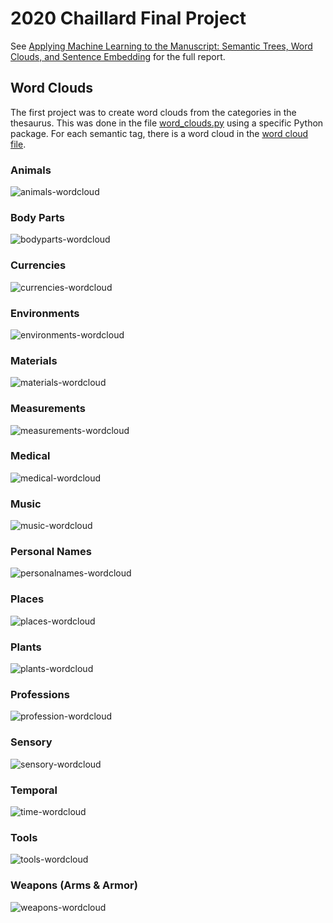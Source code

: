 # 2020 Chaillard Final Project
See [Applying Machine Learning to the Manuscript: Semantic Trees, Word Clouds, and Sentence Embedding](/sandbox/docs/Chaillard_final-report.md) for the full report.

## Word Clouds

The first project was to create word clouds from the categories in the thesaurus. This was done in the file [word_clouds.py](https://github.com/cu-mkp/manuscript-object/blob/v1.0-danachaillard/word_clouds.py) using a specific Python package. For each semantic tag, there is a word cloud in the [word cloud file](https://github.com/cu-mkp/manuscript-object/tree/v1.0-danachaillard/word_clouds).

### Animals
![animals-wordcloud](https://github.com/cu-mkp/manuscript-object/blob/v1.0-danachaillard/word_clouds/animal.png?raw=true)

### Body Parts
![bodyparts-wordcloud](https://github.com/cu-mkp/manuscript-object/blob/v1.0-danachaillard/word_clouds/body_part.png?raw=true)

### Currencies
![currencies-wordcloud](https://github.com/cu-mkp/manuscript-object/blob/v1.0-danachaillard/word_clouds/currency.png?raw=true)

### Environments
![environments-wordcloud](https://github.com/cu-mkp/manuscript-object/blob/v1.0-danachaillard/word_clouds/environment.png?raw=true)

### Materials
![materials-wordcloud](https://github.com/cu-mkp/manuscript-object/blob/v1.0-danachaillard/word_clouds/material.png?raw=true)

### Measurements
![measurements-wordcloud](https://github.com/cu-mkp/manuscript-object/blob/v1.0-danachaillard/word_clouds/measurement.png?raw=true)

### Medical
![medical-wordcloud](https://github.com/cu-mkp/manuscript-object/blob/v1.0-danachaillard/word_clouds/medical.png?raw=true)

### Music
![music-wordcloud](https://github.com/cu-mkp/manuscript-object/blob/v1.0-danachaillard/word_clouds/music.png?raw=true)

### Personal Names
![personalnames-wordcloud](https://github.com/cu-mkp/manuscript-object/blob/v1.0-danachaillard/word_clouds/personal_name.png?raw=true)

### Places
![places-wordcloud](https://github.com/cu-mkp/manuscript-object/blob/v1.0-danachaillard/word_clouds/place.png?raw=true)

### Plants
![plants-wordcloud](https://github.com/cu-mkp/manuscript-object/blob/v1.0-danachaillard/word_clouds/plant.png?raw=true)

### Professions
![profession-wordcloud](https://github.com/cu-mkp/manuscript-object/blob/v1.0-danachaillard/word_clouds/profession.png?raw=true)

### Sensory
![sensory-wordcloud](https://github.com/cu-mkp/manuscript-object/blob/v1.0-danachaillard/word_clouds/sensory.png?raw=true)

### Temporal
![time-wordcloud](https://github.com/cu-mkp/manuscript-object/blob/v1.0-danachaillard/word_clouds/time.png?raw=true)

### Tools
![tools-wordcloud](https://github.com/cu-mkp/manuscript-object/blob/v1.0-danachaillard/word_clouds/tool.png?raw=true)

### Weapons (Arms & Armor)
![weapons-wordcloud](https://github.com/cu-mkp/manuscript-object/blob/v1.0-danachaillard/word_clouds/weapon.png?raw=true)
